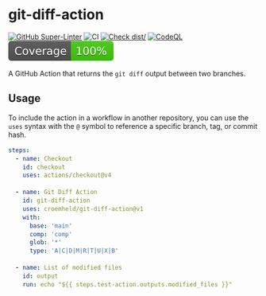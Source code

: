 # git-diff-action

[![GitHub Super-Linter](https://github.com/actions/typescript-action/actions/workflows/linter.yml/badge.svg)](https://github.com/super-linter/super-linter)
![CI](https://github.com/actions/typescript-action/actions/workflows/ci.yml/badge.svg)
[![Check dist/](https://github.com/actions/typescript-action/actions/workflows/check-dist.yml/badge.svg)](https://github.com/actions/typescript-action/actions/workflows/check-dist.yml)
[![CodeQL](https://github.com/actions/typescript-action/actions/workflows/codeql-analysis.yml/badge.svg)](https://github.com/actions/typescript-action/actions/workflows/codeql-analysis.yml)
[![Coverage](./badges/coverage.svg)](./badges/coverage.svg)

A GitHub Action that returns the `git diff` output between two branches.

## Usage

To include the action in a workflow in another repository, you can use the
`uses` syntax with the `@` symbol to reference a specific branch, tag, or commit
hash.

```yaml
steps:
  - name: Checkout
    id: checkout
    uses: actions/checkout@v4

  - name: Git Diff Action
    id: git-diff-action
    uses: croemheld/git-diff-action@v1
    with:
      base: 'main'
      comp: 'comp'
      glob: '*'
      type: 'A|C|D|M|R|T|U|X|B'

  - name: List of modified files
    id: output
    run: echo "${{ steps.test-action.outputs.modified_files }}"
```
